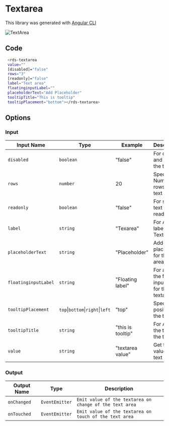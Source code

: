 # Textarea

This library was generated with [Angular CLI](https://github.com/angular/angular-cli)
<p align="left">
<img src="../../assets/TextArea.png" alt="TextArea"/>
<p/>

## Code 
```bash
 <rds-textarea  
 value=""  
 [disabled]="false"  
 rows="3" 
 [readonly]="false" 
 label="Text area"
 floatinginputLabel=""  
 placeholderText="Add Placeholder" 
 tooltipTitle="This is tooltip"
 tooltipPlacement="bottom"></rds-textarea>
```

## Options
### Input
<!-- prettier-ignore -->
| Input Name                  | Type                             |Example| Description                                                                  |
| --------------------------- | -------------------------------- |------------| ---------------------------------------------------------------------------- |
| `disabled`                     | `boolean`                            |"false"|For disable and enable the textarea  |                             |
| `rows`           | `number`                          | 20|Specify Number of rows of the text area |
| `readonly`                   |  `boolean`                         | "false"|For set the text area as read only|
| `label`                    | `string` |     "Texarea"|For Add the label for the Text area             |
| `placeholderText`                | `string`                          |"Placeholder"   |Add the placeholder for the text area
| `floatinginputLabel`                | `string`                           |"Floating label"|For adding the floating input label for the textarea    |
| `tooltipPlacement`               | `top`\|`bottom`\|`right`\|`left`                      |"top"|Specify position of the tooltip    |
| `tooltipTitle`                | `string`                           |"this is tooltip"|For Adding the title for the tooltip       |
| `value`                |`string`                             |"textarea value"|Get the value of the text area   |


### Output
| Output Name                 | Type          | Description                     |      
| --------------------------- | --------------|------------------|
| `onChanged`                 |  `EventEmitter`  | `Emit value of the textarea on change of the text area`  |
| `onTouched`                 |  `EventEmitter`  | `Emit value of the textarea on touch of the text area`  |

